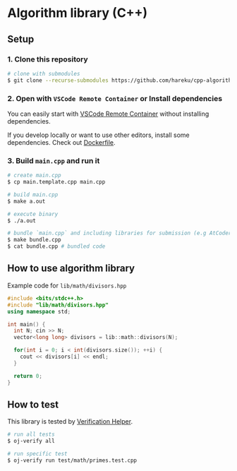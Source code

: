 # Algorithm library (C++)

## Setup

### 1. Clone this repository

```bash
# clone with submodules
$ git clone --recurse-submodules https://github.com/hareku/cpp-algorithm
```

### 2. Open with `VSCode Remote Container` or Install dependencies

You can easily start with [VSCode Remote Container](https://code.visualstudio.com/docs/remote/containers) without installing dependencies.

If you develop locally or want to use other editors, install some dependencies. Check out [Dockerfile](.devcontainer/Dockerfile).

### 3. Build `main.cpp` and run it

```bash
# create main.cpp
$ cp main.template.cpp main.cpp

# build main.cpp
$ make a.out

# execute binary
$ ./a.out

# bundle `main.cpp` and including libraries for submission (e.g AtCoder)
$ make bundle.cpp
$ cat bundle.cpp # bundled code
```

## How to use algorithm library

Example code for `lib/math/divisors.hpp`

```cpp
#include <bits/stdc++.h>
#include "lib/math/divisors.hpp"
using namespace std;

int main() {
  int N; cin >> N;
  vector<long long> divisors = lib::math::divisors(N);

  for(int i = 0; i < int(divisors.size()); ++i) {
    cout << divisors[i] << endl;
  }

  return 0;
}
```

## How to test

This library is tested by [Verification Helper](https://github.com/online-judge-tools/verification-helper).

```bash
# run all tests
$ oj-verify all

# run specific test
$ oj-verify run test/math/primes.test.cpp
```
